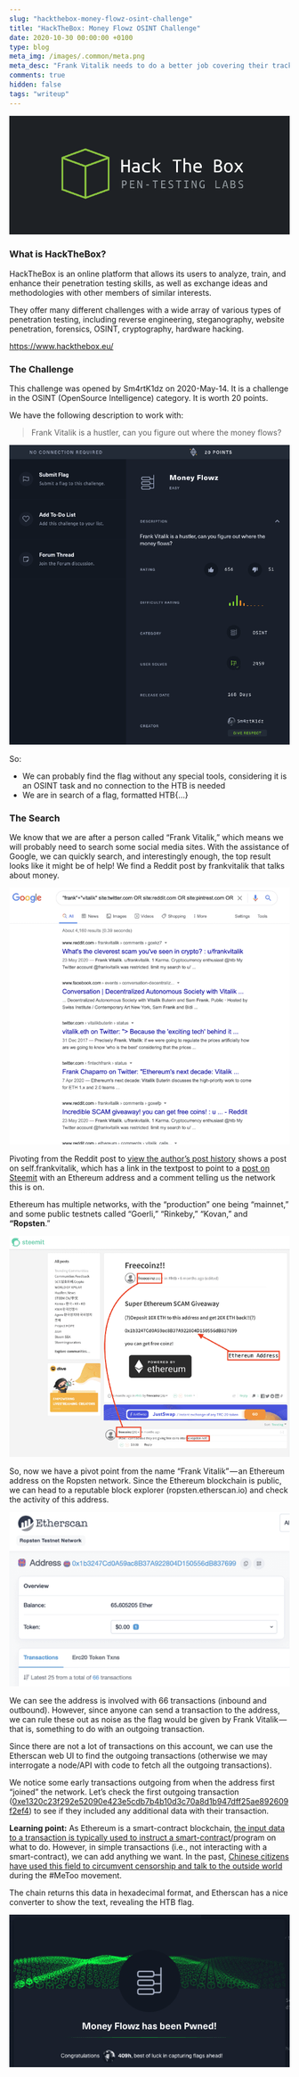 ```yaml
---
slug: "hackthebox-money-flowz-osint-challenge"
title: "HackTheBox: Money Flowz OSINT Challenge"
date: 2020-10-30 00:00:00 +0100
type: blog
meta_img: /images/.common/meta.png
meta_desc: "Frank Vitalik needs to do a better job covering their tracks"
comments: true
hidden: false
tags: "writeup"
---
```


![HackTheBox Banner](./images/hackthebox-money-flowz-osint-challenge/1.png)

### What is HackTheBox?
HackTheBox is an online platform that allows its users to analyze, train, and enhance their penetration testing skills, as well as exchange ideas and methodologies with other members of similar interests.

They offer many different challenges with a wide array of various types of penetration testing, including reverse engineering, steganography, website penetration, forensics, OSINT, cryptography, hardware hacking.

https://www.hackthebox.eu/

### The Challenge
This challenge was opened by Sm4rtK1dz on 2020-May-14. It is a challenge in the OSINT (OpenSource Intelligence) category. It is worth 20 points.

We have the following description to work with:

> Frank Vitalik is a hustler, can you figure out where the money flows?

![HackTheBox Challenge Screen](./images/hackthebox-money-flowz-osint-challenge/2.png)

So:

* We can probably find the flag without any special tools, considering it is an OSINT task and no connection to the HTB is needed
* We are in search of a flag, formatted HTB{...}

### The Search

We know that we are after a person called “Frank Vitalik,” which means we will probably need to search some social media sites. With the assistance of Google, we can quickly search, and interestingly enough, the top result looks like it might be of help! We find a Reddit post by frankvitalik that talks about money.

![Using Google to find our first clue-thread](./images/hackthebox-money-flowz-osint-challenge/3.png)

Pivoting from the Reddit post to [view the author’s post history](https://www.reddit.com/user/frankvitalik) shows a post on self.frankvitalik, which has a link in the textpost to point to a [post on Steemit](https://steemit.com/htb/@freecoinz/freecoinz) with an Ethereum address and a comment telling us the network this is on.

Ethereum has multiple networks, with the “production” one being “mainnet,” and some public testnets called “Goerli,” “Rinkeby,” “Kovan,” and **“Ropsten**.”

![](./images/hackthebox-money-flowz-osint-challenge/4.png)

So, now we have a pivot point from the name “Frank Vitalik” — an Ethereum address on the Ropsten network. Since the Ethereum blockchain is public, we can head to a reputable block explorer (ropsten.etherscan.io) and check the activity of this address.

![](./images/hackthebox-money-flowz-osint-challenge/5.png)

We can see the address is involved with 66 transactions (inbound and outbound). However, since anyone can send a transaction to the address, we can rule these out as noise as the flag would be given by Frank Vitalik — that is, something to do with an outgoing transaction.

Since there are not a lot of transactions on this account, we can use the Etherscan web UI to find the outgoing transactions (otherwise we may interrogate a node/API with code to fetch all the outgoing transactions).

We notice some early transactions outgoing from when the address first “joined” the network. Let’s check the first outgoing transaction ([0xe1320c23f292e52090e423e5cdb7b4b10d3c70a8d1b947dff25ae892609f2ef4](https://ropsten.etherscan.io/tx/0xe1320c23f292e52090e423e5cdb7b4b10d3c70a8d1b947dff25ae892609f2ef4)) to see if they included any additional data with their transaction.

**Learning point:** As Ethereum is a smart-contract blockchain, [the input data to a transaction is typically used to instruct a smart-contract](https://medium.com/mycrypto/why-do-we-need-transaction-data-39c922930e92)/program on what to do. However, in simple transactions (i.e., not interacting with a smart-contract), we can add anything we want. In the past, [Chinese citizens have used this field to circumvent censorship and talk to the outside world](https://qz.com/1260191/metoo-activists-in-china-are-turning-to-the-blockchain-to-dodge-censorship/) during the #MeToo movement.

The chain returns this data in hexadecimal format, and Etherscan has a nice converter to show the text, revealing the HTB flag.

![](./images/hackthebox-money-flowz-osint-challenge/6.png)